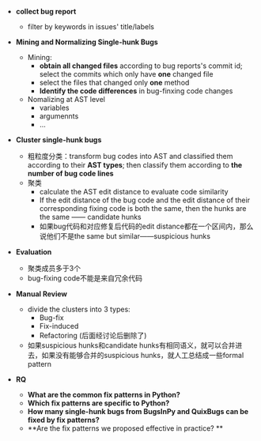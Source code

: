 - **collect bug report**
  - filter by keywords in issues' title/labels
- **Mining and Normalizing Single-hunk Bugs**
  - Mining:
    - **obtain all changed files** according to bug reports's commit id; select the commits which only have **one** changed file
    - select the files that changed only **one** method
    - **Identify the code differences** in bug-finxing code changes
  - Nomalizing at AST level
    - variables
    - argumennts
    - ...
- **Cluster single-hunk bugs**
  - 粗粒度分类：transform bug codes into AST and classified them according to their **AST types**; then classify them according to **the number of bug code lines**
  - 聚类
    - calculate the AST edit distance to evaluate code similarity
    - If the edit distance of the bug code and the edit distance of their corresponding fixing code is both the same, then the hunks are the same —— candidate hunks
    - 如果bug代码和对应修复后代码的edit distance都在一个区间内，那么说他们不是the same but similar——suspicious hunks
- **Evaluation**
  - 聚类成员多于3个
  - bug-fixing code不能是来自冗余代码
- **Manual Review**
  - divide the clusters into 3 types:
    - Bug-fix
    - Fix-induced
    - Refactoring (后面经讨论后删除了)
  - 如果suspicious hunks和candidate hunks有相同语义，就可以合并进去，如果没有能够合并的suspicious hunks，就人工总结成一些formal pattern



- **RQ**
  - **What are the common fix patterns in Python?**
  - **Which fix patterns are specific to Python?**
  - **How many single-hunk bugs from BugsInPy and QuixBugs can be fixed by fix patterns?**
  - **Are the fix patterns we proposed effective in practice?
    **